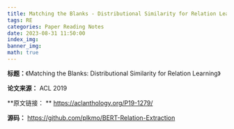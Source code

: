 ```yaml
---
title: Matching the Blanks - Distributional Similarity for Relation Learning
tags: RE
categories: Paper Reading Notes
date: 2023-08-31 11:50:00
index_img: 
banner_img: 
math: true
---
```


**标题：**《Matching the Blanks: Distributional Similarity for Relation Learning》

**论文来源：** ACL  2019

**原文链接： **  https://aclanthology.org/P19-1279/

**源码：** https://github.com/plkmo/BERT-Relation-Extraction
